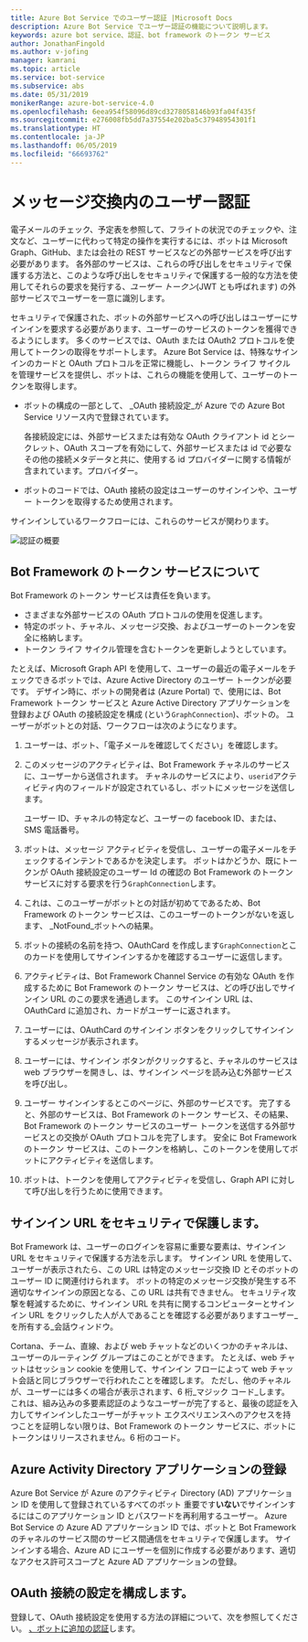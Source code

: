 ```yaml
---
title: Azure Bot Service でのユーザー認証 |Microsoft Docs
description: Azure Bot Service でユーザー認証の機能について説明します。
keywords: azure bot service、認証、bot framework のトークン サービス
author: JonathanFingold
ms.author: v-jofing
manager: kamrani
ms.topic: article
ms.service: bot-service
ms.subservice: abs
ms.date: 05/31/2019
monikerRange: azure-bot-service-4.0
ms.openlocfilehash: 6eea954f58096d89cd3278058146b93fa04f435f
ms.sourcegitcommit: e276008fb5dd7a37554e202ba5c37948954301f1
ms.translationtype: HT
ms.contentlocale: ja-JP
ms.lasthandoff: 06/05/2019
ms.locfileid: "66693762"
---
```

# <a name="user-authentication-within-a-conversation"></a>メッセージ交換内のユーザー認証

電子メールのチェック、予定表を参照して、フライトの状況でのチェックや、注文など、ユーザーに代わって特定の操作を実行するには、ボットは Microsoft Graph、GitHub、または会社の REST サービスなどの外部サービスを呼び出す必要があります。
各外部のサービスは、これらの呼び出しをセキュリティで保護する方法と、このような呼び出しをセキュリティで保護する一般的な方法を使用してそれらの要求を発行する、_ユーザー トークン_(JWT とも呼ばれます) の外部サービスでユーザーを一意に識別します。

セキュリティで保護された、ボットの外部サービスへの呼び出しはユーザーにサインインを要求する必要があります、ユーザーのサービスのトークンを獲得できるようにします。
多くのサービスでは、OAuth または OAuth2 プロトコルを使用してトークンの取得をサポートします。
Azure Bot Service は、特殊なサインインのカードと OAuth プロトコルを正常に機能し、トークン ライフ サイクルを管理サービスを提供し、ボットは、これらの機能を使用して、ユーザーのトークンを取得します。

- ボットの構成の一部として、 _OAuth 接続設定_が Azure での Azure Bot Service リソース内で登録されています。

    各接続設定には、外部サービスまたは有効な OAuth クライアント id とシークレット、OAuth スコープを有効にして、外部サービスまたは id で必要なその他の接続メタデータと共に、使用する id プロバイダーに関する情報が含まれています。プロバイダー。

- ボットのコードでは、OAuth 接続の設定はユーザーのサインインや、ユーザー トークンを取得するため使用されます。

サインインしているワークフローには、これらのサービスが関わります。

![認証の概要](./media/bot-builder-concept-authentication.png)

## <a name="about-the-bot-framework-token-service"></a>Bot Framework のトークン サービスについて

Bot Framework のトークン サービスは責任を負います。

- さまざまな外部サービスの OAuth プロトコルの使用を促進します。
- 特定のボット、チャネル、メッセージ交換、およびユーザーのトークンを安全に格納します。
- トークン ライフ サイクル管理を含むトークンを更新しようとしています。

たとえば、Microsoft Graph API を使用して、ユーザーの最近の電子メールをチェックできるボットでは、Azure Active Directory のユーザー トークンが必要です。 デザイン時に、ボットの開発者は (Azure Portal) で、使用には、Bot Framework トークン サービスと Azure Active Directory アプリケーションを登録および OAuth の接続設定を構成 (という`GraphConnection`)、ボットの。 ユーザーがボットとの対話、ワークフローは次のようになります。

1. ユーザーは、ボット、「電子メールを確認してください」を確認します。
1. このメッセージのアクティビティは、Bot Framework チャネルのサービスに、ユーザーから送信されます。 チャネルのサービスにより、`userid`アクティビティ内のフィールドが設定されているし、ボットにメッセージを送信します。

    ユーザー ID、チャネルの特定など、ユーザーの facebook ID、または、SMS 電話番号。

1. ボットは、メッセージ アクティビティを受信し、ユーザーの電子メールをチェックするインテントであるかを決定します。 ボットはかどうか、既にトークンが OAuth 接続設定のユーザー Id の確認の Bot Framework のトークン サービスに対する要求を行う`GraphConnection`します。
1. これは、このユーザーがボットとの対話が初めてであるため、Bot Framework のトークン サービスは、このユーザーのトークンがないを返します、 _NotFound_ボットへの結果。
1. ボットの接続の名前を持つ、OAuthCard を作成します`GraphConnection`とこのカードを使用してサインインするかを確認するユーザーに返信します。
1. アクティビティは、Bot Framework Channel Service の有効な OAuth を作成するために Bot Framework のトークン サービスは、どの呼び出しでサインイン URL のこの要求を通過します。 このサインイン URL は、OAuthCard に追加され、カードがユーザーに返されます。
1. ユーザーには、OAuthCard のサインイン ボタンをクリックしてサインインするメッセージが表示されます。
1. ユーザーには、サインイン ボタンがクリックすると、チャネルのサービスは web ブラウザーを開きし、は、サインイン ページを読み込む外部サービスを呼び出し。
1. ユーザー サインインするとこのページに、外部のサービスです。 完了すると、外部のサービスは、Bot Framework のトークン サービス、その結果、Bot Framework のトークン サービスのユーザー トークンを送信する外部サービスとの交換が OAuth プロトコルを完了します。 安全に Bot Framework のトークン サービスは、このトークンを格納し、このトークンを使用してボットにアクティビティを送信します。
1. ボットは、トークンを使用してアクティビティを受信し、Graph API に対して呼び出しを行うために使用できます。

## <a name="securing-the-sign-in-url"></a>サインイン URL をセキュリティで保護します。

Bot Framework は、ユーザーのログインを容易に重要な要素は、サインイン URL をセキュリティで保護する方法を示します。 サインイン URL を使用して、ユーザーが表示されたら、この URL は特定のメッセージ交換 ID とそのボットのユーザー ID に関連付けられます。 ボットの特定のメッセージ交換が発生する不適切なサインインの原因となる、この URL は共有できません。 セキュリティ攻撃を軽減するために、サインイン URL を共有に関するコンピューターとサインイン URL をクリックした人が人であることを確認する必要がありますユーザー_を所有する_会話ウィンドウ。

Cortana、チーム、直線、および web チャットなどのいくつかのチャネルは、ユーザーのルーティング グループはこのことができます。 たとえば、web チャットはセッション cookie を使用して、サインイン フローによって web チャット会話と同じブラウザーで行われたことを確認します。 ただし、他のチャネルが、ユーザーには多くの場合が表示されます、6 桁_マジック コード_します。 これは、組み込みの多要素認証のようなユーザーが完了すると、最後の認証を入力してサインインしたユーザーがチャット エクスペリエンスへのアクセスを持つことを証明しない限りは、Bot Framework のトークン サービスに、ボットにトークンはリリースされません。6 桁のコード。

## <a name="azure-activity-directory-application-registration"></a>Azure Activity Directory アプリケーションの登録

Azure Bot Service が Azure のアクティビティ Directory (AD) アプリケーション ID を使用して登録されているすべてのボット 重要です**いない**でサインインするにはこのアプリケーション ID とパスワードを再利用するユーザー。 Azure Bot Service の Azure AD アプリケーション ID では、ボットと Bot Framework のチャネルのサービス間のサービス間通信をセキュリティで保護します。 サインインする場合、Azure AD にユーザーを個別に作成する必要があります、適切なアクセス許可スコープと Azure AD アプリケーションの登録。

## <a name="configure-an-oauth-connection-setting"></a>OAuth 接続の設定を構成します。

登録して、OAuth 接続設定を使用する方法の詳細について、次を参照してください。 [、ボットに追加の認証](bot-builder-authentication.md)します。
